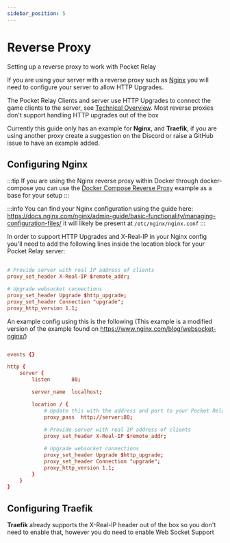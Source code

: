 ```yaml
---
sidebar_position: 5
---
```


# Reverse Proxy

Setting up a reverse proxy to work with Pocket Relay

If you are using your server with a reverse proxy such as [Nginx](https://nginx.org/en/) you will need to configure your server to allow HTTP Upgrades.

The Pocket Relay Clients and server use HTTP Upgrades to connect the game clients to the server, see [Technical Overview](../technical/client#connection-upgrading). Most reverse proxies don't support handling HTTP upgrades out of the box

Currently this guide only has an example for **Nginx**, and **Traefik**, if you are using another proxy create a suggestion on the Discord or raise a GitHub issue to have an example added.

## Configuring Nginx

:::tip
If you are using the Nginx reverse proxy within Docker through docker-compose you can use the [Docker Compose Reverse Proxy](./docker/#docker-compose-reverse-proxy) example as a base for your setup
:::

:::info
You can find your Nginx configuration using the guide here: https://docs.nginx.com/nginx/admin-guide/basic-functionality/managing-configuration-files/
it will likely be present at `/etc/nginx/nginx.conf` 
:::

In order to support HTTP Upgrades and X-Real-IP in your Nginx config you'll need to add the following lines inside the location block for your Pocket Relay server:


```conf
      
# Provide server with real IP address of clients
proxy_set_header X-Real-IP $remote_addr;

# Upgrade websocket connections 
proxy_set_header Upgrade $http_upgrade;
proxy_set_header Connection "upgrade";
proxy_http_version 1.1;
```

An example config using this is the following (This example is a modified version of the example found on https://www.nginx.com/blog/websocket-nginx/)

```conf

events {}

http {
    server {
        listen       80;

        server_name  localhost;

        location / {
            # Update this with the address and port to your Pocket Relay server 
            proxy_pass  http://server:80;
            
            # Provide server with real IP address of clients
            proxy_set_header X-Real-IP $remote_addr;

            # Upgrade websocket connections 
            proxy_set_header Upgrade $http_upgrade;
            proxy_set_header Connection "upgrade";
            proxy_http_version 1.1;
        }
    }
}

```



## Configuring Traefik

**Traefik** already supports the X-Real-IP header out of the box so you don't need to enable that, however you do need to enable Web Socket Support